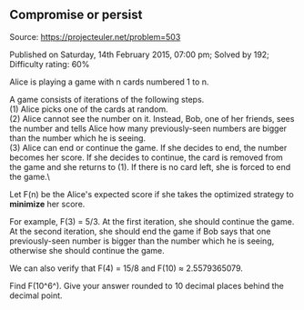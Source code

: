 Compromise or persist
---------------------

Source: https://projecteuler.net/problem=503

Published on Saturday, 14th February 2015, 07:00 pm; Solved by 192;
Difficulty rating: 60%

Alice is playing a game with n cards numbered 1 to n.

A game consists of iterations of the following steps.\
 (1) Alice picks one of the cards at random.\
 (2) Alice cannot see the number on it. Instead, Bob, one of her
friends, sees the number and tells Alice how many previously-seen
numbers are bigger than the number which he is seeing.\
 (3) Alice can end or continue the game. If she decides to end, the
number becomes her score. If she decides to continue, the card is
removed from the game and she returns to (1). If there is no card left,
she is forced to end the game.\

Let F(n) be the Alice's expected score if she takes the optimized
strategy to **minimize** her score.

For example, F(3) = 5/3. At the first iteration, she should continue the
game. At the second iteration, she should end the game if Bob says that
one previously-seen number is bigger than the number which he is seeing,
otherwise she should continue the game.

We can also verify that F(4) = 15/8 and F(10) ≈ 2.5579365079.

Find F(10^6^). Give your answer rounded to 10 decimal places behind the
decimal point.
